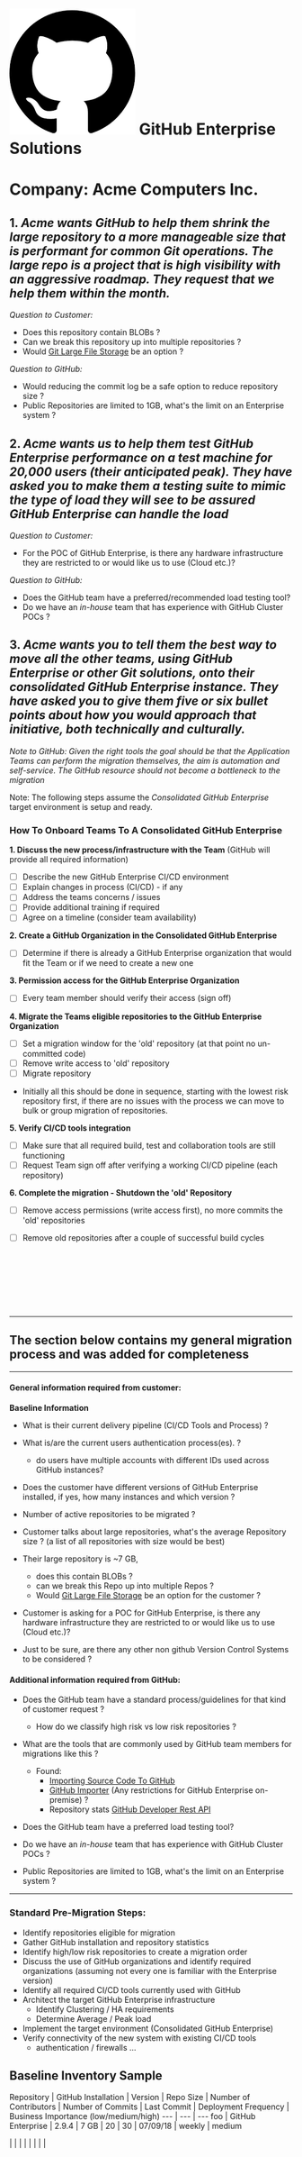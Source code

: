 # ![GitHub Logo](/images/githublogo.png) GitHub Enterprise Solutions


# Company: Acme Computers Inc.

## 1. *Acme wants GitHub to help them shrink the large repository to a more manageable size that is performant for common Git operations. The large repo is a project that is high visibility with an aggressive roadmap. They request that we help them within the month.*

*Question to Customer:*
  * Does this repository contain BLOBs ?
  * Can we break this repository up into multiple repositories ?
  * Would [Git Large File Storage](https://git-lfs.github.com/) be an option ?

*Question to GitHub:*
  * Would reducing the commit log be a safe option to reduce repository size ?
  * Public Repositories are limited to 1GB, what's the limit on an Enterprise system ?

## 2. *Acme wants us to help them test GitHub Enterprise performance on a test machine for 20,000 users (their anticipated peak). They have asked you to make them a testing suite to mimic the type of load they will see to be assured GitHub Enterprise can handle the load*

*Question to Customer:*
* For the POC of GitHub Enterprise, is there any hardware infrastructure they are restricted to or would like us to use (Cloud etc.)?

*Question to GitHub:*
* Does the GitHub team have a preferred/recommended load testing tool?
* Do we have an *in-house* team that has experience with GitHub Cluster POCs ?

## 3. *Acme wants you to tell them the best way to move all the other teams, using GitHub Enterprise or other Git solutions, onto their consolidated GitHub Enterprise instance. They have asked you to give them five or six bullet points about how you would approach that initiative, both technically and culturally.*

*Note to GitHub: Given the right tools the goal should be that the Application Teams can perform the migration themselves, the aim is automation and self-service. The GitHub resource should not become a bottleneck to the migration*

Note: The following steps assume the *Consolidated GitHub Enterprise* target environment is setup and ready.
### How To Onboard Teams To A Consolidated GitHub Enterprise

**1. Discuss the new process/infrastructure with the Team**
  (GitHub will provide all required information)
   - [ ] Describe the new GitHub Enterprise CI/CD environment
   - [ ] Explain changes in process (CI/CD) - if any
   - [ ] Address the teams concerns / issues
   - [ ] Provide additional training if required
   - [ ] Agree on a timeline (consider team availability)

**2. Create a GitHub Organization in the Consolidated GitHub Enterprise**
   - [ ] Determine if there is already a GitHub Enterprise organization that would fit the Team or if we need to create a new one

**3. Permission access for the GitHub Enterprise Organization**
   - [ ] Every team member should verify their access (sign off)

**4. Migrate the Teams eligible repositories to the GitHub Enterprise Organization**

   - [ ] Set a migration window for the 'old' repository (at that point no un-committed code)
   - [ ] Remove write access to 'old' repository
   - [ ] Migrate repository

   * Initially all this should be done in sequence, starting with the lowest risk repository first, if there are no issues with the process we can move to bulk or group migration of repositories.

**5. Verify CI/CD tools integration**
   - [ ] Make sure that all required build, test and collaboration tools are still functioning
   - [ ] Request Team sign off after verifying a working CI/CD pipeline (each repository)

**6. Complete the migration - Shutdown the 'old' Repository**
   - [ ] Remove access permissions (write access first), no more commits the 'old' repositories
   - [ ] Remove old repositories after a couple of successful build cycles


<br><br><br><br><br><br>

----
## The section below contains my general migration process and was added for completeness
---
#### General information required from customer:

**Baseline Information**
* What is their current delivery pipeline (CI/CD Tools and Process) ?
* What is/are the current users authentication process(es). ?
  * do users have multiple accounts with different IDs used across GitHub instances?
* Does the customer have different versions of GitHub Enterprise installed, if yes, how many instances and which version ?
* Number of active repositories to be migrated ?
* Customer talks about large repositories, what's the average Repository size ? (a list of all repositories with size would be best)
* Their large repository is ~7 GB,
  * does this contain BLOBs ?
  * can we break this Repo up into multiple Repos ?
  * Would [Git Large File Storage](https://git-lfs.github.com/) be an option for the customer ?

* Customer is asking for a POC for GitHub Enterprise, is there any hardware infrastructure they are restricted to or would like us to use (Cloud etc.)?
* Just to be sure, are there any other non github Version Control Systems to be considered ?

#### Additional information required from GitHub:

* Does the GitHub team have a standard process/guidelines for that kind of customer request ?
  * How do we classify high risk vs low risk repositories ?
* What are the tools that are commonly used by GitHub team members for migrations like this ?
  * Found:
    * [Importing Source Code To GitHub](https://help.github.com/articles/importing-source-code-to-github/)
    * [GitHub Importer](https://blog.github.com/2016-02-11-migrate-your-code-with-the-github-importer/)
    (Any restrictions for GitHub Enterprise on-premise) ?
    * Repository stats [GitHub Developer Rest API](https://developer.github.com/v3/repos/statistics/)


* Does the GitHub team have a preferred load testing tool?
* Do we have an *in-house* team that has experience with GitHub Cluster POCs ?
* Public Repositories are limited to 1GB, what's the limit on an Enterprise system ?

-----

### Standard Pre-Migration Steps:
* Identify repositories eligible for migration
* Gather GitHub installation and repository statistics
* Identify high/low risk repositories to create a migration order
* Discuss the use of GitHub organizations and identify required organizations (assuming not every one is familiar with the Enterprise version)
* Identify all required CI/CD tools currently used with GitHub
* Architect the target GitHub Enterprise infrastructure
  * Identify Clustering / HA requirements
  * Determine Average / Peak load
* Implement the target environment (Consolidated GitHub Enterprise)
* Verify connectivity of the new system with existing CI/CD tools
  * authentication / firewalls ...

## Baseline Inventory Sample

Repository | GitHub Installation | Version | Repo Size | Number of Contributors | Number of Commits | Last Commit | Deployment Frequency | Business Importance (low/medium/high)
--- | --- | ---
foo | GitHub Enterprise | 2.9.4 | 7 GB | 20 | 30 | 07/09/18 | weekly | medium

| | | | | | | |


